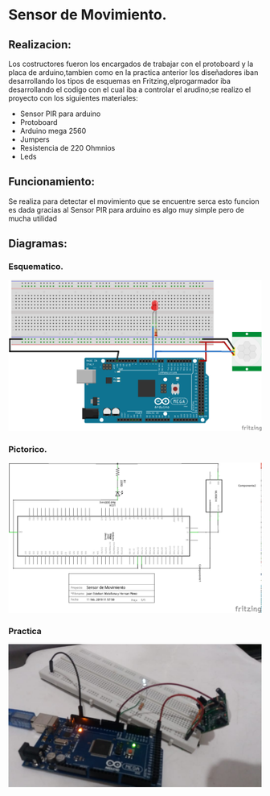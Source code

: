 # Sensor de Movimiento.
## Realizacion:
Los costructores fueron los encargados de trabajar con el protoboard y la placa de arduino,tambien como en la practica anterior los diseñadores iban desarrollando los tipos de esquemas en Fritzing,elprogarmador iba desarrollando el codigo con el cual iba a controlar el arudino;se realizo el proyecto con los siguientes materiales:
+ Sensor PIR para arduino
+ Protoboard
+ Arduino mega 2560
+ Jumpers
+ Resistencia de 220 Ohmnios
+ Leds
## Funcionamiento:
Se realiza para detectar el movimiento que se encuentre serca esto funcion es dada gracias al Sensor PIR para arduino es algo muy simple pero de mucha utilidad
## Diagramas:
### Esquematico.
![7](https://github.com/germangarci/PROYECTO-GUIADO/blob/master/Images/Sensor%20de%20Movimiento%20Protoboard.png)
### Pictorico.
![6](https://github.com/germangarci/PROYECTO-GUIADO/blob/master/Images/Sensor%20de%20Movimiento%20Esquematico.png)
### Practica 
![10](https://github.com/germangarci/PROYECTO-GUIADO/blob/master/Images/Montaje%202.jpeg)

